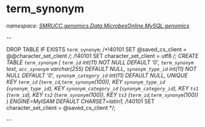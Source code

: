 ﻿# term_synonym
_namespace: [SMRUCC.genomics.Data.MicrobesOnline.MySQL.genomics](./index.md)_

--
 
 DROP TABLE IF EXISTS `term_synonym`;
 /*!40101 SET @saved_cs_client = @@character_set_client */;
 /*!40101 SET character_set_client = utf8 */;
 CREATE TABLE `term_synonym` (
 `term_id` int(11) NOT NULL DEFAULT '0',
 `term_synonym` text,
 `acc_synonym` varchar(255) DEFAULT NULL,
 `synonym_type_id` int(11) NOT NULL DEFAULT '0',
 `synonym_category_id` int(11) DEFAULT NULL,
 UNIQUE KEY `term_id` (`term_id`,`term_synonym`(100)),
 KEY `synonym_type_id` (`synonym_type_id`),
 KEY `synonym_category_id` (`synonym_category_id`),
 KEY `ts1` (`term_id`),
 KEY `ts2` (`term_synonym`(100)),
 KEY `ts3` (`term_id`,`term_synonym`(100))
 ) ENGINE=MyISAM DEFAULT CHARSET=latin1;
 /*!40101 SET character_set_client = @saved_cs_client */;
 
 --




